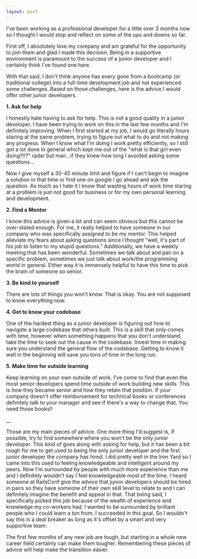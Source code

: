 ```yaml
---
layout: post
---
```


I've been working as a professional developer for a little over 3 months now so I
thought I would stop and reflect on some of the ups and downs so far.

First off, I absolutely love my company and am grateful for the opportunity to join
them and glad I made this decision. Being in a supportive environment is paramount
to the success of a junior developer and I certainly think I've found one here.

With that said, I don't think anyone has every gone from a bootcamp (or traditional college)
into a full-time development job and not experienced some challenges. Based on those
challenges, here is the advice I would offer other junior developers.


**1. Ask for help**

I honestly hate having to ask for help. This is not a good quality in a junior developer.
I have been trying to work on this in the last few months and I'm definitely improving.
When I first started at my job, I would go literally hours staring at the same problem,
trying to figure out what to do and not making any progress. When I know what I'm doing
I work pretty efficiently, so I still got a lot done in general which kept me out of the
"what is that girl even doing?!!?" radar but man...if they knew how long I avoided asking
some questions...

Now I give myself a 30-45 minute limit and figure if I can't begin to imagine a solution
in that time or find one on google I go ahead and ask the question. As much as I hate it
I know that wasting hours of work time staring at a problem is just not good for business
or for my own personal learning and development.


**2. Find a Mentor**

I know this advice is given a lot and can seem obvious but this cannot be over-stated enough.
For me, it really helped to have someone in our company who was specifically assigned
to be my mentor. This helped alleviate my fears about asking questions since I
thought "well, it's part of his job to listen to my stupid questions." Additionally,
we have a weekly meeting that has been wonderful. Sometimes we talk about and pair on a specific problem,
sometimes we just talk about work/the programming world in general. Either way
it is immensely helpful to have this time to pick the brain of someone so senior.

**3. Be kind to yourself**

There are lots of things you won't know. That is okay. You are not supposed to
know everything now.

**4. Get to know your codebase**

One of the hardest thing as a junior developer is figuring out how to navigate a large
codebase that others built. This is a skill that only comes with time, however when
something happens that you don't understand, take the time to seek out the cause in
the codebase. Invest time in making sure you understand the general flow of the codebase.
Getting to know it well in the beginning will save you tons of time in the long run.

**5. Make time for outside learning**

Keep learning on your own outside of work. I've come to find that even the most
senior developers spend time outside of work building new skills. This is how they
became senior and how they retain that position. If your company doesn't offer
reimbursement for technical books or conferences definitely talk to your manager
and see if there's a way to change that. You need those books!!

__

Those are my main pieces of advice. One more thing I'd suggest is, if possible, try
to find somewhere where you won't be the only junior developer. This kind of goes
along with asking for help, but it has been a bit rough for me to get used to being
the only junior developer and the first junior developer the company
has hired. I did pretty well in the Iron Yard so I came into this used to feeling
knowledgeable and intelligent around my peers. Now I'm surrounded by people with
much more experience than me and I definitely wouldn't say I feel knowledgeable
most of the time. I heard someone at RailsConf give the advice that junior developers
should be hired in pairs so they have someone of their own skill level to relate to
and I can definitely imagine the benefit and appeal in that. That being said, I
specifically picked this job because of the wealth of experience and knowledge my
co-workers had. I wanted to be surrounded by brilliant people who I could learn a
ton from. I succeeded in this goal. So I wouldn't say this is a deal breaker as
long as it's offset by a smart and very supportive team.

The first few months of any new job are tough, but starting in a whole new career
field certainly can make them tougher. Remembering these pieces of advice will
help make the transition easier.
